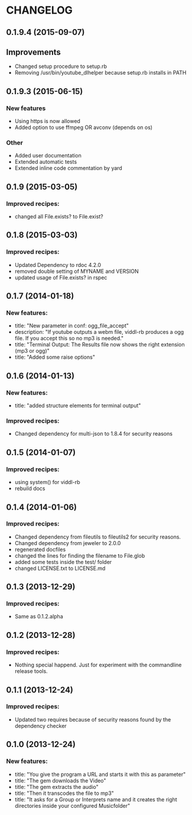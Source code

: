# CHANGELOG

## 0.1.9.4 (2015-09-07)
## Improvements
* Changed setup procedure to setup.rb
* Removing /usr/bin/youtube_dlhelper because setup.rb installs in PATH

## 0.1.9.3 (2015-06-15)
### New features
* Using https is now allowed
* Added option to use ffmpeg OR avconv (depends on os)
### Other
* Added user documentation
* Extended automatic tests
* Extended inline code commentation by yard

## 0.1.9 (2015-03-05)
### Improved recipes:
* changed all File.exists? to File.exist?

## 0.1.8 (2015-03-03)
### Improved recipes:
* Updated Dependency to rdoc 4.2.0
* removed double setting of MYNAME and VERSION
* updated usage of File.exists? in rspec

## 0.1.7 (2014-01-18)
### New features:
* title: "New parameter in conf: ogg_file_accept"
* description: "If youtube outputs a webm file, viddl-rb produces a ogg file. If you accept this so no mp3 is needed."
* title: "Terminal Output: The Results file now shows the right extension (mp3 or ogg)"
* title: "Added some raise options"

## 0.1.6 (2014-01-13)
### New features:
* title: "added structure elements for terminal output"
### Improved recipes:
* Changed dependency for multi-json to 1.8.4 for security reasons

## 0.1.5 (2014-01-07)
### Improved recipes:
* using system() for viddl-rb
* rebuild docs

## 0.1.4 (2014-01-06)
### Improved recipes:
* Changed dependency from fileutils to fileutils2 for security reasons.
* Changed dependency from jeweler to 2.0.0
* regenerated docfiles
* changed the lines for finding the filename to File.glob
* added some tests inside the test/ folder
* changed LICENSE.txt to LICENSE.md

## 0.1.3 (2013-12-29)
### Improved recipes:
* Same as 0.1.2.alpha

## 0.1.2 (2013-12-28)
### Improved recipes:
* Nothing special happend. Just for experiment with the commandline release 
tools.

## 0.1.1 (2013-12-24)
### Improved recipes:
* Updated two requires because of security reasons found by the dependency 
checker

## 0.1.0 (2013-12-24)
### New features:
* title: "You give the program a URL and starts it with this as parameter"
* title: "The gem downloads the Video"
* title: "The gem extracts the audio"
* title: "Then it transcodes the file to mp3"
* title: "It asks for a Group or Interprets name and it creates the right 
directories inside your configured Musicfolder"